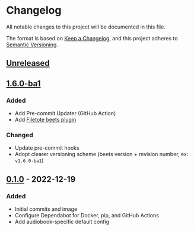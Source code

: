 <!-- markdownlint-configure-file { "MD024": { "siblings_only": true } } -->

# Changelog

All notable changes to this project will be documented in this file.

The format is based on [Keep a Changelog](https://keepachangelog.com/en/1.0.0/),
and this project adheres to [Semantic Versioning](https://semver.org/spec/v2.0.0.html).

## [Unreleased]

## [1.6.0-ba1]

### Added

- Add Pre-commit Updater (GitHub Action)
- Add [Filetote beets plugin](https://github.com/gtronset/beets-filetote)

### Changed

- Update pre-commit hooks
- Adopt clearer versioning scheme (beets version + revision number, ex: `v1.6.0-ba1`)

## [0.1.0] - 2022-12-19

### Added

- Initial commits and image
- Configure Dependabot for Docker, pip, and GitHub Actions
- Add audiobook-specific default config

<!-- Release Links -->

[unreleased]: https://github.com/gtronset/beets-audiobooks/compare/v1.6.0-ba1...HEAD
[1.6.0-ba1]: https://github.com/gtronset/beets-audiobooks/releases/tag/v1.6.0-ba1
[0.1.0]: https://github.com/gtronset/beets-audiobooks/releases/tag/v0.1.0
